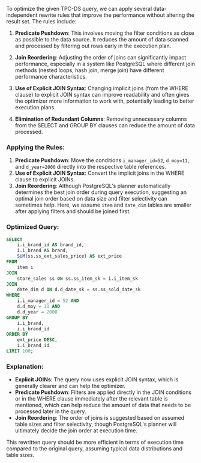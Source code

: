 To optimize the given TPC-DS query, we can apply several data-independent rewrite rules that improve the performance without altering the result set. The rules include:

1. **Predicate Pushdown**: This involves moving the filter conditions as close as possible to the data source. It reduces the amount of data scanned and processed by filtering out rows early in the execution plan.

2. **Join Reordering**: Adjusting the order of joins can significantly impact performance, especially in a system like PostgreSQL where different join methods (nested loops, hash join, merge join) have different performance characteristics.

3. **Use of Explicit JOIN Syntax**: Changing implicit joins (from the WHERE clause) to explicit JOIN syntax can improve readability and often gives the optimizer more information to work with, potentially leading to better execution plans.

4. **Elimination of Redundant Columns**: Removing unnecessary columns from the SELECT and GROUP BY clauses can reduce the amount of data processed.

### Applying the Rules:

1. **Predicate Pushdown**: Move the conditions `i_manager_id=52`, `d_moy=11`, and `d_year=2000` directly into the respective table references.
2. **Use of Explicit JOIN Syntax**: Convert the implicit joins in the WHERE clause to explicit JOINs.
3. **Join Reordering**: Although PostgreSQL's planner automatically determines the best join order during query execution, suggesting an optimal join order based on data size and filter selectivity can sometimes help. Here, we assume `item` and `date_dim` tables are smaller after applying filters and should be joined first.

### Optimized Query:
```sql
SELECT 
    i.i_brand_id AS brand_id, 
    i.i_brand AS brand, 
    SUM(ss.ss_ext_sales_price) AS ext_price
FROM 
    item i
JOIN 
    store_sales ss ON ss.ss_item_sk = i.i_item_sk
JOIN 
    date_dim d ON d.d_date_sk = ss.ss_sold_date_sk
WHERE 
    i.i_manager_id = 52 AND 
    d.d_moy = 11 AND 
    d.d_year = 2000
GROUP BY 
    i.i_brand, 
    i.i_brand_id
ORDER BY 
    ext_price DESC, 
    i.i_brand_id
LIMIT 100;
```

### Explanation:
- **Explicit JOINs**: The query now uses explicit JOIN syntax, which is generally clearer and can help the optimizer.
- **Predicate Pushdown**: Filters are applied directly in the JOIN conditions or in the WHERE clause immediately after the relevant table is mentioned, which can help reduce the amount of data that needs to be processed later in the query.
- **Join Reordering**: The order of joins is suggested based on assumed table sizes and filter selectivity, though PostgreSQL's planner will ultimately decide the join order at execution time.

This rewritten query should be more efficient in terms of execution time compared to the original query, assuming typical data distributions and table sizes.